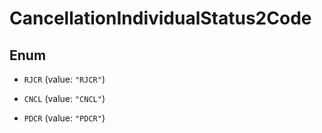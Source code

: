 
# CancellationIndividualStatus2Code

## Enum


* `RJCR` (value: `"RJCR"`)

* `CNCL` (value: `"CNCL"`)

* `PDCR` (value: `"PDCR"`)




